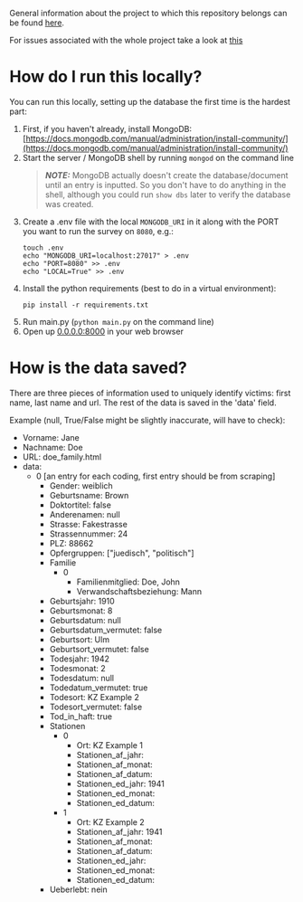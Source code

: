 General information about the project to which this repository belongs can be found [here](https://pad.correlaid.org/zHZbVjb4TS6Vntt4XpnrBA?both).

For issues associated with the whole project take a look at [this](https://github.com/orgs/CorrelAid/projects/10)

# How do I run this locally?

You can run this locally, setting up the database the first time is the hardest part:

1. First, if you haven't already, install MongoDB: [https://docs.mongodb.com/manual/administration/install-community/](https://docs.mongodb.com/manual/administration/install-community/)
2. Start the server / MongoDB shell by running `mongod` on the command line
    > **_NOTE:_**  MongoDB actually doesn't create the database/document until an entry is inputted. So you don't have to do anything in the shell, although you could run `show dbs` later to verify the database was created.
3. Create a .env file with the local `MONGODB_URI` in it along with the PORT you want to run the survey on `8080`, e.g.:
    ```
    touch .env
    echo "MONGODB_URI=localhost:27017" > .env
    echo "PORT=8080" >> .env
    echo "LOCAL=True" >> .env
    ```
4. Install the python requirements (best to do in a virtual environment):
    ```
    pip install -r requirements.txt
    ```
5. Run main.py (`python main.py` on the command line)
6. Open up [0.0.0.0:8000](0.0.0.0:8080) in your web browser

# How is the data saved?

There are three pieces of information used to uniquely identify victims: first name, last name and url.
The rest of the data is saved in the 'data' field.

Example (null, True/False might be slightly inaccurate, will have to check):

   - Vorname: Jane
   - Nachname: Doe
   - URL: doe_family.html
   - data:
       * 0 [an entry for each coding, first entry should be from scraping]
           * Gender: weiblich
           * Geburtsname: Brown
           * Doktortitel: false
           * Anderenamen: null
           * Strasse: Fakestrasse
           * Strassennummer: 24
           * PLZ: 88662
           * Opfergruppen: ["juedisch", "politisch"] 
           * Familie
               * 0
                  * Familienmitglied: Doe, John
                  * Verwandschaftsbeziehung: Mann
           * Geburtsjahr: 1910
           * Geburtsmonat: 8
           * Geburtsdatum: null
           * Geburtsdatum_vermutet: false
           * Geburtsort: Ulm
           * Geburtsort_vermutet: false
           * Todesjahr: 1942
           * Todesmonat: 2
           * Todesdatum: null
           * Todedatum_vermutet: true
           * Todesort: KZ Example 2
           * Todesort_vermutet: false
           * Tod_in_haft: true
           * Stationen
                * 0
                    * Ort: KZ Example 1
                    * Stationen_af_jahr: 
                    * Stationen_af_monat: 
                    * Stationen_af_datum: 
                    * Stationen_ed_jahr: 1941
                    * Stationen_ed_monat: 
                    * Stationen_ed_datum: 
                * 1
                    * Ort: KZ Example 2
                    * Stationen_af_jahr: 1941
                    * Stationen_af_monat: 
                    * Stationen_af_datum: 
                    * Stationen_ed_jahr: 
                    * Stationen_ed_monat: 
                    * Stationen_ed_datum: 
           * Ueberlebt: nein
       
       
   
